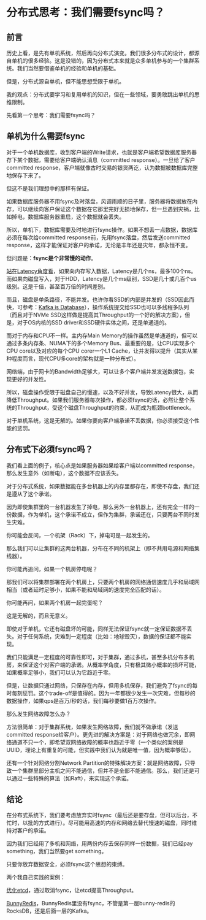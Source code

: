 # 分布式思考：我们需要fsync吗？

## 前言 

历史上看，是先有单机系统，然后再向分布式演变。我们很多分布式的设计，都源自单机的很多经验。这是没错的，因为分布式本来就是众多单机参与的一个集群系统。我们当然要借鉴单机的经验和单机的基础。

但是，分布式源自单机，但不能思想受限于单机。

我的观点：分布式要学习和复用单机的知识，但在一些领域，要勇敢跳出单机的思维限制。

先看第一个思考：我们需要fsync吗？

## 单机为什么需要fsync

对于一个单机数据库，收到客户端的Write请求，也就是客户端希望数据库服务器存下某个数据，需要给客户端确认消息（committed response）。一旦给了客户committed response，客户端就像古时交易的银货两讫，认为数据被数据库完整地保存下来了。

但这不是我们理想中的那样有保证。

如果数据库服务器不用fsync及时落盘，风调雨顺的日子里，服务器将数据放在内存，可以继续向客户保证这个数据在它那里完好无损地保存，但一旦遇到灾祸，比如掉电，数据库服务器重启，这个数据就会丢失。

所以，单机下，数据库需要及时地进行fsync操作。如果不想丢一点数据，数据库必须在每次给committed response前，先用fsync落盘，然后发送committed response，这样才能保证对客户的承诺，无论是丰年还是灾年，都永恒不变。

但问题是：**fsync是个非常慢的动作**。

[站在Latency角度看](throughput-bandwidth-latency.md)，如果向内存写入数据，Latency是几个ns，最多100个ns。而如果向磁盘写入，对于HDD，Latency是几个ms级别，SSD是几十或几百个us级别。这是千倍，甚至百万倍的时间差别。

而且，磁盘是单条路径，不能并发。也许你看SSD的内部是并发的（SSD因此而快，可参考：[Kafka is Database](https://zhuanlan.zhihu.com/p/392645152)），操作系统提交给SSD也可以多线程多队列（而且对于NVMe SSD这样做是提高其Throughput的一个好的解决方案），但是，对于OS内核的SSD driver和SSD硬件实体之间，还是单通道的。

而对于内存和CPU不一样。主内存Main Memory的操作虽然是单通道的，但可以通过多条内存条、NUMA下的多个Memory Bus、最重要的是，让CPU实现多个CPU core以及对应的每个CPU corer一个L1 Cache，让并发得以提升（其实从某种程度而言，现代CPU多core的架构就是一种分布式）。

网络端，由于网卡的Bandwidth足够大，可以让多个客户端并发发送数据包，实现更好的并发性。

所以，磁盘操作受限于磁盘自己的慢速，以及不好并发，导致Latency很大，从而降低Throughput。如果我们服务器每次操作，都必须fsync的话，必然让整个系统的Throughput，受这个磁盘Throughput的约束，从而成为瓶颈bottleneck。

对于单机系统，这是无解的。如果你要向客户端承诺不丢数据，你必须接受这个性能的惩罚。

## 分布式下必须fsync吗？

我们看上面的例子，核心点是如果服务器如果给客户端以committed response，那么发生意外（如断电），这个数据不应该丢失。

对于分布式系统，如果数据能在多台机器上的内存里都存在，即使不存盘，我们还是遵从了这个承诺。

因为即使集群里的一台机器发生了掉电，那么另外一台机器上，还有完全一样的一份数据，作为单机，这个承诺不成立，但作为集群，承诺还在，只要两台不同时发生灾难。

你可能会反问，一个机架（Rack）下，掉电可是一起发生的。

那么我们可以让集群的这两台机器，分布在不同的机架上（即不共用电源和网络集线器）。

你可能再追问，如果一个机房停电呢？

那我们可以将集群部署在两个机房上，只要两个机房的网络通信速度几乎和局域网相当（或者延时足够小，如果不能和局域网的速度完全匹配的话）。

你可能再问，如果两个机房一起完蛋呢？

这是无解的，而且无意义。

即使对于单机，它还有磁盘坏的可能，同样无法保证fsync就一定保证数据不丢失。对于任何系统，灾难到一定程度（比如：地球毁灭），数据的保证都不能实现。

我们只能满足一定程度的可靠性即可，对于集群，通过多机，甚至多机分布多机房，来保证这个对客户端的承诺。从概率学角度，只有极其微小概率的损坏可能，如果概率足够小，我们可以认为它趋近于零。

但是，让数据只通过网络，只保存在内存，但用多机保存，我们避免了fsync的每时每刻惩罚。这个trade-off是值得的。因为一年都很少发生一次灾难，但每秒的数据操作，如果qps是百万/秒的话，我们每秒要做1百万次操作。

那么发生网络故障怎么办？

方法很简单：对于集群系统，如果发生网络故障，我们就不做承诺（发送committed response给客户）。更先进的解决方案是：对于网络也做冗余，即网络通道不只一个，即希望双网络故障的概率也趋近于零（一个类似的案例是UUID，理论上有重复的可能，但实践中我们认为就是唯一值，因为概率够低）。

还有一个针对网络分割Network Partition的特殊解决方案：就是网络故障，只导致一个集群里部分主机之间不能通信，但并不是全部不能通信。那么，我们还是可以通过一些特殊的算法（如Raft），来实现这个承诺。

## 结论

在分布式系统下，我们要考虑放弃实时fsync（最后还是要存盘，但可以后台，不忙时，以批的方式进行）。尽可能用高速的内存和网络去替代慢速的磁盘，同时维持对客户的承诺。

因为我们已经用了多机和网络，用两份内存去保存同样一份数据，我们已经pay something，我们当然要get something。

只要你放弃数据安全，必须fsync这个思想的束缚。

两个我自己实践的案例：

[优化etcd](https://zhuanlan.zhihu.com/p/395748015)，通过取消fsync，让etcd提高Throughput。

[BunnyRedis](https://zhuanlan.zhihu.com/p/392646113)，BunnyRedis里没有fsync，不管是第一层bunny-redis的RocksDB，还是后面一层的Kafka。

